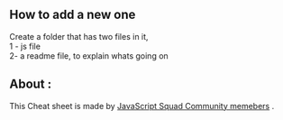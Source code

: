 ## How to add a new one
Create a folder that has two files in it,  
1 -  js file <br>
2- a readme file, to explain whats going on

## About : 
This Cheat sheet is made by <a href="https://discord.gg/YFuDtPFWj4">JavaScript Squad Community memebers</a> .

